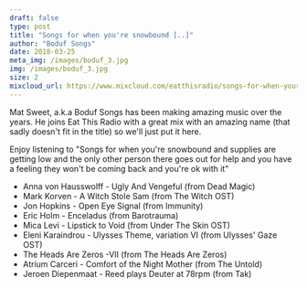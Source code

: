 ```yaml
---
draft: false
type: post
title: "Songs for when you're snowbound [..]"
author: "Boduf Songs"
date: 2018-03-25
meta_img: /images/boduf_3.jpg
img: /images/boduf_3.jpg
size: 2
mixcloud_url: https://www.mixcloud.com/eatthisradio/songs-for-when-youre-snowbound-and-supplies-are-getting-low-and-the-only-other-person/
---
```


Mat Sweet, a.k.a Boduf Songs has been making amazing music over the years. He joins Eat This Radio with a great mix with an amazing name (that sadly doesn't fit in the title) so we'll just put it here. 

Enjoy listening to "Songs for when you're snowbound and supplies are getting low and the only other person there goes out for help and you have a feeling they won't be coming back and you're ok with it"

- Anna von Hausswolff - Ugly And Vengeful (from Dead Magic)
- Mark Korven - A Witch Stole Sam (from The Witch OST)
- Jon Hopkins - Open Eye Signal (from Immunity)
- Eric Holm - Enceladus (from Barotrauma)
- Mica Levi - Lipstick to Void (from Under The Skin OST)
- Eleni Karaindrou - Ulysses Theme, variation VI (from Ulysses' Gaze OST)
- The Heads Are Zeros -VII (from The Heads Are Zeros)
- Atrium Carceri - Comfort of the Night Mother (from The Untold)
- Jeroen Diepenmaat - Reed plays Deuter at 78rpm (from Tak)